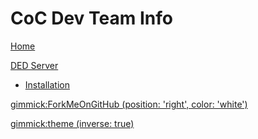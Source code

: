 # CoC Dev Team Info

[Home](index.md)

[DED Server]()
  
  * [Installation](ded/install.md)

[gimmick:ForkMeOnGitHub (position: 'right', color: 'white') ](http://www.github.com/JonahAragon/ded-info)

[gimmick:theme (inverse: true)](flatly)
